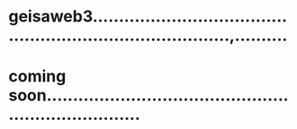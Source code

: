# geisaweb3...............................................................................,..........
# coming soon.......................................................................
